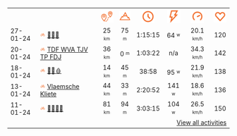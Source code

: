 <table>
    <tr>
        <th></th>
        <th></th>
        <th align="center"><img src="https://raw.githubusercontent.com/robiningelbrecht/strava-activities/master/public/distance.svg" width="30" alt="distance" title="distance"/></th>
        <th align="center"><img src="https://raw.githubusercontent.com/robiningelbrecht/strava-activities/master/public/elevation.svg" width="30" alt="elevation" title="elevation"/></th>
        <th align="center"><img src="https://raw.githubusercontent.com/robiningelbrecht/strava-activities/master/public/time.svg" width="30" alt="time" title="time"/></th>
        <th align="center"><img src="https://raw.githubusercontent.com/robiningelbrecht/strava-activities/master/public/average-watt.svg" width="30" alt="average watts" title="average watts"/></th>
        <th align="center"><img src="https://raw.githubusercontent.com/robiningelbrecht/strava-activities/master/public/average-speed.svg" width="30" alt="average speed" title="average speed"/></th>
        <th align="center"><img src="https://raw.githubusercontent.com/robiningelbrecht/strava-activities/master/public/heart-rate.svg" width="30" alt="average heart rate" title="average heart rate"/></th>
    </tr>
            <tr>
            <td>27-01-24</td>
            <td>
                <img src="https://raw.githubusercontent.com/robiningelbrecht/strava-activities/master/public/activity-ride.svg" width="12" alt="🍋🍋🍋" title="🍋🍋🍋"/>
<a href="https://www.strava.com/activities/10643552667" title="Kcal: 572 | Gear: None ">🍋🍋🍋</a>
            </td>
            <td align="center">25 <sup><sub>km</sub></sup></td>
            <td align="center">75 <sup><sub>m</sub></sup></td>
            <td align="center">1:15:15</td>
            <td align="center">64 <sup><sub>w</sub></sup></td>
            <td align="center">20.1 <sup><sub>km/h</sub></sup></td>
            <td align="center">120</td>
        </tr>
            <tr>
            <td>20-01-24</td>
            <td>
                <img src="https://raw.githubusercontent.com/robiningelbrecht/strava-activities/master/public/activity-ride.svg" width="12" alt="TDF WVA TJV TP FDJ" title="TDF WVA TJV TP FDJ"/>
<a href="https://www.strava.com/activities/10594640287" title="Kcal: 677 | Gear: None ">TDF WVA TJV TP FDJ</a>
            </td>
            <td align="center">36 <sup><sub>km</sub></sup></td>
            <td align="center">0 <sup><sub>m</sub></sup></td>
            <td align="center">1:03:22</td>
            <td align="center">n/a</td>
            <td align="center">34.3 <sup><sub>km/h</sub></sup></td>
            <td align="center">142</td>
        </tr>
            <tr>
            <td>18-01-24</td>
            <td>
                <img src="https://raw.githubusercontent.com/robiningelbrecht/strava-activities/master/public/activity-ride.svg" width="12" alt="💇💉🩸" title="💇💉🩸"/>
<a href="https://www.strava.com/activities/10582453063" title="Kcal: 437 | Gear: None ">💇💉🩸</a>
            </td>
            <td align="center">14 <sup><sub>km</sub></sup></td>
            <td align="center">45 <sup><sub>m</sub></sup></td>
            <td align="center">38:58</td>
            <td align="center">95 <sup><sub>w</sub></sup></td>
            <td align="center">21.9 <sup><sub>km/h</sub></sup></td>
            <td align="center">138</td>
        </tr>
            <tr>
            <td>13-01-24</td>
            <td>
                <img src="https://raw.githubusercontent.com/robiningelbrecht/strava-activities/master/public/activity-ride.svg" width="12" alt="Vlaemsche Kliete" title="Vlaemsche Kliete"/>
<a href="https://www.strava.com/activities/10549364498" title="Kcal: 1209 | Gear: None ">Vlaemsche Kliete</a>
            </td>
            <td align="center">44 <sup><sub>km</sub></sup></td>
            <td align="center">33 <sup><sub>m</sub></sup></td>
            <td align="center">2:20:52</td>
            <td align="center">141 <sup><sub>w</sub></sup></td>
            <td align="center">18.6 <sup><sub>km/h</sub></sup></td>
            <td align="center">136</td>
        </tr>
            <tr>
            <td>11-01-24</td>
            <td>
                <img src="https://raw.githubusercontent.com/robiningelbrecht/strava-activities/master/public/activity-ride.svg" width="12" alt="🥶🥶🥶👷" title="🥶🥶🥶👷"/>
<a href="https://www.strava.com/activities/10538705280" title="Kcal: 2212 | Gear: None ">🥶🥶🥶👷</a>
            </td>
            <td align="center">81 <sup><sub>km</sub></sup></td>
            <td align="center">94 <sup><sub>m</sub></sup></td>
            <td align="center">3:03:15</td>
            <td align="center">104 <sup><sub>w</sub></sup></td>
            <td align="center">26.5 <sup><sub>km/h</sub></sup></td>
            <td align="center">150</td>
        </tr>
                <tr>
            <td colspan="8" align="right"><a href="https://github.com/robiningelbrecht/strava-activities#activities">View all activities</a></td>
        </tr>
    </table>
